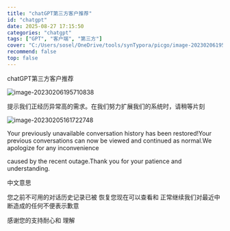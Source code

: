 ```yaml
---
title: "chatGPT第三方客户推荐"
id: "chatgpt"
date: 2025-08-27 17:15:50
categories: "chatgpt"
tags: ["GPT", "客户端", "第三方"]
cover: "C:/Users/sosel/OneDrive/tools/synTypora/picgo/image-20230206195710838.png"
recommend: false
top: false
---
```


chatGPT第三方客户推荐

![image-20230206195710838](C:/Users/sosel/OneDrive/tools/synTypora/picgo/image-20230206195710838.png)

提示我们正经历异常高的需求。在我们努力扩展我们的系统时，请稍等片刻

![image-20230205161722748](C:/Users/sosel/OneDrive/tools/synTypora/picgo/image-20230205161722748.png)

Your previously unavailable conversation history has been
restored!Your previous conversations can now be viewed and
continued as normal.We apologize for any inconvenience

caused by the recent outage.Thank you for your patience and
understanding.

中文意思

您之前不可用的对话历史记录已被
恢复您现在可以查看和
正常继续我们对最近中断造成的任何不便表示歉意

感谢您的支持耐心和
理解 
